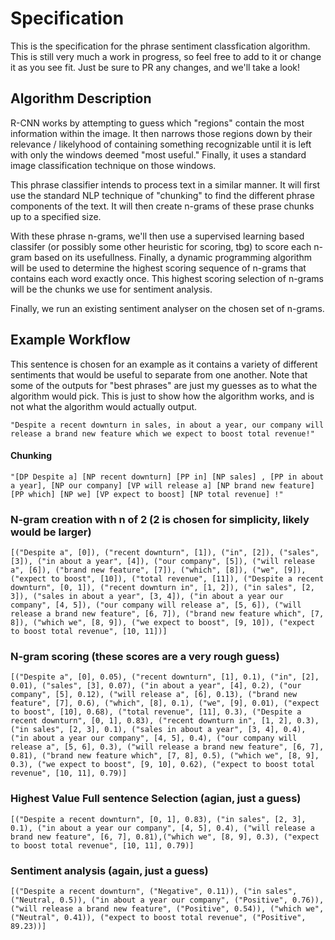 # Specification

This is the specification for the phrase sentiment classfication algorithm. This is still very much a work in progress, so feel free to add to it or change it as you see fit. Just be sure to PR any changes, and we'll take a look!

## Algorithm Description

R-CNN works by attempting to guess which "regions" contain the most information within the image. It then narrows those regions down by their relevance / likelyhood of containing something recognizable until it is left with only the windows deemed "most useful." Finally, it uses a standard image classification technique on those windows.

This phrase classifier intends to process text in a similar manner. It will first use the standard NLP technique of "chunking" to find the different phrase components of the text. It will then create n-grams of these prase chunks up to a specified size.

With these phrase n-grams, we'll then use a supervised learning based classifer (or possibly some other heuristic for scoring, tbg) to score each n-gram based on its usefullness. Finally, a dynamic programming algorithm will be used to determine the highest scoring sequence of n-grams that contains each word exactly once. This highest scoring selection of n-grams will be the chunks we use for sentiment analysis.

Finally, we run an existing sentiment analyser on the chosen set of n-grams.

## Example Workflow

This sentence is chosen for an example as it contains a variety of different sentiments that would be useful to separate from one another. Note that some of the outputs for "best phrases" are just my guesses as to what the algorithm would pick. This is just to show how the algorithm works, and is not what the algorithm would actually output.

    "Despite a recent downturn in sales, in about a year, our company will release a brand new feature which we expect to boost total revenue!"

#### Chunking

    "[DP Despite a] [NP recent downturn] [PP in] [NP sales] , [PP in about a year], [NP our company] [VP will release a] [NP brand new feature] [PP which] [NP we] [VP expect to boost] [NP total revenue] !"

### N-gram creation with n of 2 (2 is chosen for simplicity, likely would be larger)

    [("Despite a", [0]), ("recent downturn", [1]), ("in", [2]), ("sales", [3]), ("in about a year", [4]), ("our company", [5]), ("will release a", [6]), ("brand new feature", [7]), ("which", [8]), ("we", [9]), ("expect to boost", [10]), ("total revenue", [11]), ("Despite a recent downturn", [0, 1]), ("recent downturn in", [1, 2]), ("in sales", [2, 3]), ("sales in about a year", [3, 4]), ("in about a year our company", [4, 5]), ("our company will release a", [5, 6]), ("will release a brand new feature", [6, 7]), ("brand new feature which", [7, 8]), ("which we", [8, 9]), ("we expect to boost", [9, 10]), ("expect to boost total revenue", [10, 11])]

### N-gram scoring (these scores are a very rough guess)

    [("Despite a", [0], 0.05), ("recent downturn", [1], 0.1), ("in", [2], 0.01), ("sales", [3], 0.07), ("in about a year", [4], 0.2), ("our company", [5], 0.12), ("will release a", [6], 0.13), ("brand new feature", [7], 0.6), ("which", [8], 0.1), ("we", [9], 0.01), ("expect to boost", [10], 0.68), ("total revenue", [11], 0.3), ("Despite a recent downturn", [0, 1], 0.83), ("recent downturn in", [1, 2], 0.3), ("in sales", [2, 3], 0.1), ("sales in about a year", [3, 4], 0.4), ("in about a year our company", [4, 5], 0.4), ("our company will release a", [5, 6], 0.3), ("will release a brand new feature", [6, 7], 0.81), ("brand new feature which", [7, 8], 0.5), ("which we", [8, 9], 0.3), ("we expect to boost", [9, 10], 0.62), ("expect to boost total revenue", [10, 11], 0.79)]

### Highest Value Full sentence Selection (agian, just a guess)

    [("Despite a recent downturn", [0, 1], 0.83), ("in sales", [2, 3], 0.1), ("in about a year our company", [4, 5], 0.4), ("will release a brand new feature", [6, 7], 0.81),("which we", [8, 9], 0.3), ("expect to boost total revenue", [10, 11], 0.79)]

### Sentiment analysis (again, just a guess)

    [("Despite a recent downturn", ("Negative", 0.11)), ("in sales", ("Neutral, 0.5)), ("in about a year our company", ("Positive", 0.76)), ("will release a brand new feature", ("Positive", 0.54)), ("which we", ("Neutral", 0.41)), ("expect to boost total revenue", ("Positive", 89.23))]




